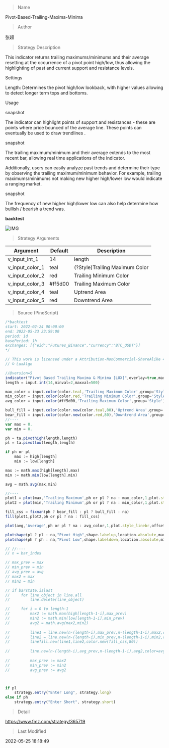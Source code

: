 
> Name

Pivot-Based-Trailing-Maxima-Minima

> Author

张超

> Strategy Description

This indicator returns trailing maximums/minimums and their average resetting at the occurrence of a pivot point high/low, thus allowing the highlighting of past and current support and resistance levels.

Settings

Length: Determines the pivot high/low lookback, with higher values allowing to detect longer term tops and bottoms.

Usage

snapshot

The indicator can highlight points of support and resistances - these are points where price bounced of the average line. These points can eventually be used to draw trendlines .

snapshot

The trailing maximum/minimum and their average extends to the most recent bar, allowing real time applications of the indicator.

Additionally, users can easily analyze past trends and determine their type by observing the trailing maximum/minimum behavior. For example, trailing maximums/minimums not making new higher high/lower low would indicate a ranging market.

snapshot

The frequency of new higher high/lower low can also help determine how bullish / bearish a trend was.


**backtest**

 ![IMG](https://www.fmz.com/upload/asset/f18b8d3df08302d13e.png) 

> Strategy Arguments



|Argument|Default|Description|
|----|----|----|
|v_input_int_1|14|length|
|v_input_color_1|teal|(?Style)Trailing Maximum Color|
|v_input_color_2|red|Trailing Minimum Color|
|v_input_color_3|#ff5d00|Trailing Maximum Color|
|v_input_color_4|teal|Uptrend Area|
|v_input_color_5|red|Downtrend Area|


> Source (PineScript)

``` javascript
/*backtest
start: 2022-02-24 00:00:00
end: 2022-05-23 23:59:00
period: 1d
basePeriod: 1h
exchanges: [{"eid":"Futures_Binance","currency":"BTC_USDT"}]
*/

// This work is licensed under a Attribution-NonCommercial-ShareAlike 4.0 International (CC BY-NC-SA 4.0) https://creativecommons.org/licenses/by-nc-sa/4.0/
// © LuxAlgo

//@version=5
indicator("Pivot Based Trailing Maxima & Minima [LUX]",overlay=true,max_bars_back=500,max_lines_count=500)
length = input.int(14,minval=2,maxval=500)

max_color = input.color(color.teal,'Trailing Maximum Color',group='Style')
min_color = input.color(color.red,'Trailing Minimum Color',group='Style')
avg_color = input.color(#ff5d00,'Trailing Maximum Color',group='Style')

bull_fill = input.color(color.new(color.teal,80),'Uptrend Area',group='Style')
bear_fill = input.color(color.new(color.red,80),'Downtrend Area',group='Style')
//----
var max = 0.
var min = 0.

ph = ta.pivothigh(length,length)
pl = ta.pivotlow(length,length)

if ph or pl
    max := high[length]
    min := low[length]

max := math.max(high[length],max)
min := math.min(low[length],min)

avg = math.avg(max,min)

//----
plot1 = plot(max,'Trailing Maximum',ph or pl ? na : max_color,1,plot.style_linebr,offset=-length)
plot2 = plot(min,'Trailing Minimum',ph or pl ? na : min_color,1,plot.style_linebr,offset=-length)

fill_css = fixnan(ph ? bear_fill : pl ? bull_fill : na)
fill(plot1,plot2,ph or pl ? na : fill_css)

plot(avg,'Average',ph or pl ? na : avg_color,1,plot.style_linebr,offset=-length)

plotshape(pl ? pl : na,"Pivot High",shape.labelup,location.absolute,max_color,-length,text="▲",textcolor=color.white,size=size.tiny)
plotshape(ph ? ph : na,"Pivot Low",shape.labeldown,location.absolute,min_color,-length,text="▼",textcolor=color.white,size=size.tiny)

// //----
// n = bar_index

// max_prev = max
// min_prev = min
// avg_prev = avg
// max2 = max
// min2 = min

// if barstate.islast
//     for line_object in line.all
//         line.delete(line_object)

//     for i = 0 to length-1
//         max2 := math.max(high[length-1-i],max_prev)
//         min2 := math.min(low[length-1-i],min_prev)
//         avg2 = math.avg(max2,min2)
        
//         line1 = line.new(n-(length-i),max_prev,n-(length-1-i),max2,color=max_color)
//         line2 = line.new(n-(length-i),min_prev,n-(length-1-i),min2,color=min_color)
//         linefill.new(line1,line2,color.new(fill_css,80))
        
//         line.new(n-(length-i),avg_prev,n-(length-1-i),avg2,color=avg_color)
        
//         max_prev := max2
//         min_prev := min2
//         avg_prev := avg2



if pl
    strategy.entry("Enter Long", strategy.long)
else if ph
    strategy.entry("Enter Short", strategy.short)
```

> Detail

https://www.fmz.com/strategy/365719

> Last Modified

2022-05-25 18:18:49
